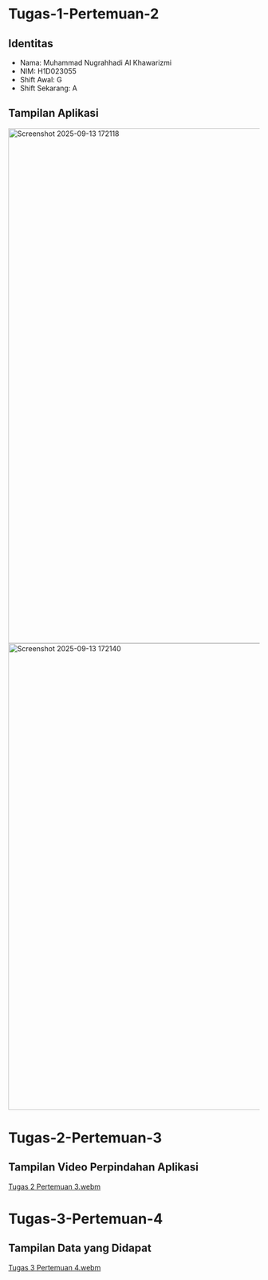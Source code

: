 ﻿# Tugas-1-Pertemuan-2

## Identitas 
- Nama: Muhammad Nugrahhadi Al Khawarizmi
- NIM: H1D023055
- Shift Awal: G
- Shift Sekarang: A

## Tampilan Aplikasi
<img width="717" height="1030" alt="Screenshot 2025-09-13 172118" src="https://github.com/user-attachments/assets/0eef3201-9bf7-48fc-889d-c0a21649fc16" />
<img width="593" height="933" alt="Screenshot 2025-09-13 172140" src="https://github.com/user-attachments/assets/818e46de-ff1a-47ef-b901-082800e6ec17" />


# Tugas-2-Pertemuan-3
## Tampilan Video Perpindahan Aplikasi
[Tugas 2 Pertemuan 3.webm](https://github.com/user-attachments/assets/160249a6-879f-49c4-99a3-3689619db105)

# Tugas-3-Pertemuan-4
## Tampilan Data yang Didapat
[Tugas 3 Pertemuan 4.webm](https://github.com/user-attachments/assets/3b804368-b3b8-4c56-bd1b-ab36e69e542e)
